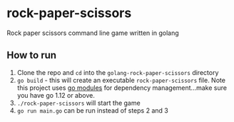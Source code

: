 # rock-paper-scissors

Rock paper scissors command line game written in golang

## How to run
1. Clone the repo and `cd` into the `golang-rock-paper-scissors` directory
2. `go build` - this will create an executable `rock-paper-scissors` file. Note this project uses [go modules](https://blog.golang.org/using-go-modules) for dependency management...make sure you have go 1.12 or above.
3. `./rock-paper-scissors` will start the game
4. `go run main.go` can be run instead of steps 2 and 3
